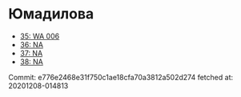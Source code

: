 # Юмадилова
- [35: WA 006](35.md)
- [36: NA](36.md)
- [37: NA](37.md)
- [38: NA](38.md)

Commit: e776e2468e31f750c1ae18cfa70a3812a502d274
 fetched at: 20201208-014813

